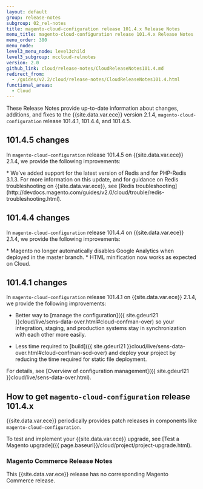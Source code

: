 ```yaml
---
layout: default
group: release-notes
subgroup: 02_rel-notes
title: magento-cloud-configuration release 101.4.x Release Notes
menu_title: magento-cloud-configuration release 101.4.x Release Notes
menu_order: 380
menu_node:
level3_menu_node: level3child
level3_subgroup: mccloud-relnotes
version: 2.0
github_link: cloud/release-notes/CloudReleaseNotes101.4.md
redirect_from:
  - /guides/v2.2/cloud/release-notes/CloudReleaseNotes101.4.html
functional_areas:
  - Cloud
---
```


These Release Notes provide up-to-date information about changes, additions, and fixes to the {{site.data.var.ece}} version 2.1.4, `magento-cloud-configuration` release 101.4.1, 101.4.4, and 101.4.5.

## 101.4.5 changes
In `magento-cloud-configuration` release 101.4.5 on {{site.data.var.ece}} 2.1.4, we provide the following improvements:

<!--- MAGECLOUD-1005 -->* We’ve added support for the latest version of Redis and for PHP-Redis 3.1.3. For more information on this update, and for guidance on Redis troubleshooting on {{site.data.var.ece}}, see [Redis troubleshooting](http://devdocs.magento.com/guides/v2.0/cloud/trouble/redis-troubleshooting.html).

## 101.4.4 changes

In `magento-cloud-configuration` release 101.4.4 on {{site.data.var.ece}} 2.1.4, we provide the following improvements:

<!--- MAGECLOUD-870 -->* Magento no longer automatically disables Google Analytics when deployed in the master branch.

<!--- MAGECLOUD-860 -->* HTML minification now works as expected on Cloud.


## 101.4.1 changes

In `magento-cloud-configuration` release 101.4.1 on {{site.data.var.ece}} 2.1.4, we provide the following improvements:


*	Better way to [manage the configuration]({{ site.gdeurl21 }}cloud/live/sens-data-over.html#cloud-confman-over) so your integration, staging, and production systems stay in synchronization with each other more easily.

	<!-- Sensitive data, such as payment processor passwords and API keys, are managed using either environment variables or using the Magento Admin only. -->
*	Less time required to [build]({{ site.gdeurl21 }}cloud/live/sens-data-over.html#cloud-confman-scd-over) and deploy your project by reducing the time required for static file deployment.

For details, see [Overview of configuration management]({{ site.gdeurl21 }}cloud/live/sens-data-over.html).

## How to get `magento-cloud-configuration` release 101.4.x
{{site.data.var.ece}} periodically provides patch releases in components like `magento-cloud-configuration`.

To test and implement your {{site.data.var.ece}} upgrade, see [Test a Magento upgrade]({{ page.baseurl}}/cloud/project/project-upgrade.html).

### Magento Commerce Release Notes
This {{site.data.var.ece}} release has no corresponding Magento Commerce release.
